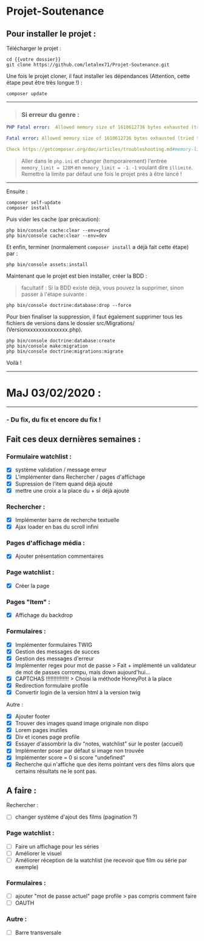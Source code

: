 # Projet-Soutenance

## Pour installer le projet : 

Télécharger le projet :
```bf
cd {{votre dossier}}
git clone https://github.com/letalex71/Projet-Soutenance.git
```

Une fois le projet cloner, il faut installer les dépendances (Attention, cette étape peut être très longue !) :
```bf
composer update
```
___
>### Si erreur du genre : 
```yaml
PHP Fatal error:  Allowed memory size of 1610612736 bytes exhausted (tried to allocate 67108864 bytes) in phar://C:/ProgramData/ComposerSetup/bin/composer.phar/src/Composer/DependencyResolver/Solver.php on line 223

Fatal error: Allowed memory size of 1610612736 bytes exhausted (tried to allocate 67108864 bytes) in phar://C:/ProgramData/ComposerSetup/bin/composer.phar/src/Composer/DependencyResolver/Solver.php on line 223

Check https://getcomposer.org/doc/articles/troubleshooting.md#memory-limit-errors for more info on how to handle out of memory errors
```
>Aller dans le `php.ini` et changer (temporairement) l'entrée `memory_limit = 128M` en `memory_limit = -1`. `-1` voulant dire `illimité`. Remettre la limite par défaut une fois le projet près à être lancé !
___
Ensuite :
```
composer self-update
composer install
```

Puis vider les cache (par précaution):
```bf
php bin/console cache:clear --env=prod
php bin/console cache:clear --env=dev
```


Et enfin, terminer (normalement `composer install` a déjà fait cette étape) par :
```bf
php bin/console assets:install
```

Maintenant que le projet est bien installer, créer la BDD : 

> facultatif : Si la BDD existe déjà, vous pouvez la supprimer, sinon passer à l'étape suivante :

```bf 
php bin/console doctrine:database:drop --force
```
Pour bien finaliser la suppression, il faut également supprimer tous les fichiers de versions dans le dossier src/Migrations/ (Versionxxxxxxxxxxxxxx.php).

```bf
php bin/console doctrine:database:create
php bin/console make:migration
php bin/console doctrine:migrations:migrate
```
Voilà !

***
# MaJ 03/02/2020 :
***
###  - Du fix, du fix et encore du fix !

## Fait ces deux dernières semaines :
### Formulaire watchlist :
 - [x] système validation / message erreur
 - [x] L'implémenter dans Rechercher / pages d'affichage
 - [x] Supression de l'item quand déjà ajouté
 - [x] mettre une croix a la place du + si déjà ajouté

### Rechercher :
 - [x] Implémenter barre de recherche textuelle
 - [x] Ajax loader en bas du scroll infini

### Pages d'affichage média :
 - [x]  Ajouter présentation commentaires

### Page watchlist :
 - [x] Créer la page

### Pages "Item" :
- [x] Affichage du backdrop

### Formulaires :
- [x] Implémenter formulaires TWIG
- [x] Gestion des messages de succes
- [x] Gestion des messages d'erreur
- [x] Implémenter regex pour mot de passe > Fait + implémenté un validateur de mot de passes corrompu, mais down aujourd'hui...
- [x] CAPTCHAS !!!!!!!!!!!!!!! > Choisi la méthode HoneyPot à la place
- [x] Redirection formulaire profile
- [x] Convertir login de la version html à la version twig

Autre :
- [x] Ajouter footer
- [x] Trouver des images quand image originale non dispo
- [x] Lorem pages inutiles
- [x] Div et icones page profile
- [x] Essayer d'assombrir la div "notes, watchlist" sur le poster (accueil)
- [x] Implémenter poser par défaut si image non trouvée
- [x] Implémenter score = 0 si score "undefined"
- [x] Recherche qui n'affiche que des items pointant vers des films alors que certains résultats ne le sont pas.

## A faire :
Rechercher :
 - [ ] changer système d'ajout des films (pagination ?)

### Page watchlist :
 - [ ] Faire un affichage pour les séries
 - [ ] Améliorer le visuel
 - [ ] Améliorer réception de la watchlist (ne recevoir que film ou série par exemple)

### Formulaires :
- [ ] ajouter "mot de passe actuel" page profile > pas compris comment faire
- [ ] OAUTH

### Autre :
- [ ] Barre transversale